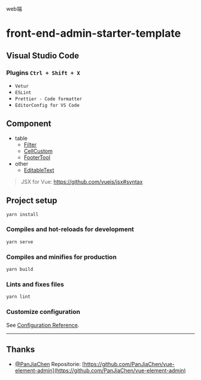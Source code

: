 web端

# front-end-admin-starter-template

## Visual Studio Code

### Plugins `Ctrl + Shift + X`

- `Vetur`
- `ESLint`
- `Prettier - Code formatter`
- `EditorConfig for VS Code`

## Component

- table
  - [Filter](./src/components/TableFilter)
  - [CellCustom](./src/components/TableCellCustom)
  - [FooterTool](./src/components/TableFooterTool)
- other
  - [EditableText](./src/components/EditableText)

> JSX for Vue: https://github.com/vuejs/jsx#syntax

## Project setup

```
yarn install
```

### Compiles and hot-reloads for development

```
yarn serve
```

### Compiles and minifies for production

```
yarn build
```

### Lints and fixes files

```
yarn lint
```

### Customize configuration

See [Configuration Reference](https://cli.vuejs.org/config/).

---

## Thanks

- [@PanJiaChen](https://github.com/PanJiaChen) Repositorie: [https://github.com/PanJiaChen/vue-element-admin](https://github.com/PanJiaChen/vue-element-admin)
